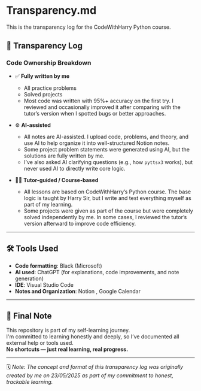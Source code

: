 # Transparency.md

This is the transparency log for the CodeWithHarry Python course.

## 📜 Transparency Log  
### Code Ownership Breakdown

- ✅ **Fully written by me**  
  - All practice problems  
  - Solved projects  
  - Most code was written with 95%+ accuracy on the first try. I reviewed
    and occasionally improved it after comparing with the tutor’s version
    when I spotted bugs or better approaches.

- ⚙️ **AI-assisted**  
  - All notes are AI-assisted. I upload code, problems, and theory,
    and use AI to help organize it into well-structured Notion notes.  
  - Some project problem statements were generated using AI,
    but the solutions are fully written by me.  
  - I’ve also asked AI clarifying questions (e.g., how `pyttsx3` works),
    but never used AI to directly write core logic.

- 👨‍🏫 **Tutor-guided / Course-based**  
  - All lessons are based on CodeWithHarry’s Python course. The base logic is taught by Harry Sir,
    but I write and test everything myself as part of my learning.  
  - Some projects were given as part of the course but were completely solved independently by me.
    In some cases, I reviewed the tutor’s version afterward to improve code efficiency.

---

## 🛠️ Tools Used

- **Code formatting**: Black (Microsoft)  
- **AI used**: ChatGPT (for explanations, code improvements, and note generation)  
- **IDE**: Visual Studio Code
- **Notes and Organization**: Notion , Google Calendar

---

## 🧠 Final Note

This repository is part of my self-learning journey.  
I'm committed to learning honestly and deeply, so I’ve documented all external help or tools used.  
**No shortcuts — just real learning, real progress.**

<!-- "Powered by patience and bugs 🐞" -->

---
🗓️ *Note: The concept and format of this transparency log was originally created by me on 23/05/2025 as part of my commitment to honest, trackable learning.*

<!-- Created by Prathamesh Nalge | Original Transparency.md concept | 23/05/2025 -->

<!-- End of Transparency.md -->
